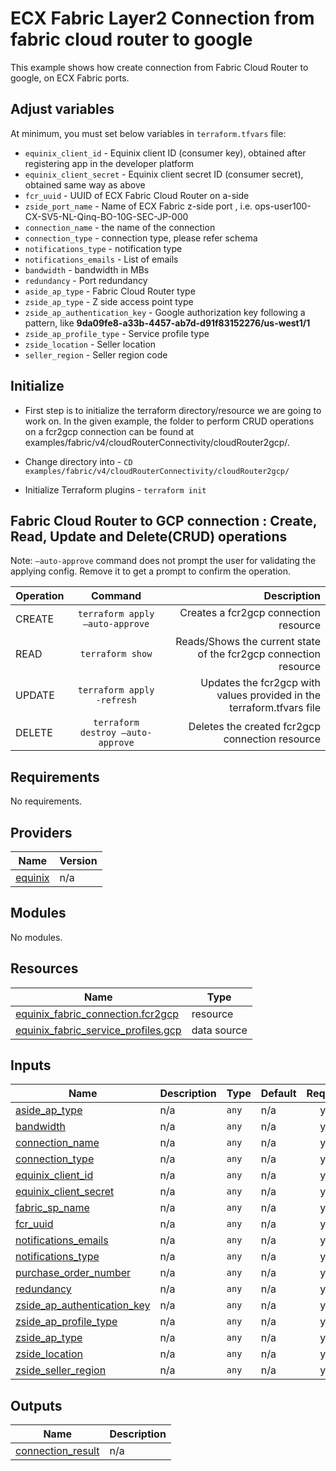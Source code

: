 # ECX Fabric Layer2 Connection from fabric cloud router to google

This example shows how create connection from Fabric Cloud Router to google, on ECX Fabric ports.

## Adjust variables
At minimum, you must set below variables in `terraform.tfvars` file:

- `equinix_client_id` - Equinix client ID (consumer key), obtained after registering app in the developer platform
- `equinix_client_secret` - Equinix client secret ID (consumer secret), obtained same way as above
- `fcr_uuid` - UUID of ECX Fabric Cloud Router on a-side 
- `zside_port_name` -  Name of ECX Fabric z-side port , i.e. ops-user100-CX-SV5-NL-Qinq-BO-10G-SEC-JP-000
- `connection_name` - the name of the connection
- `connection_type` - connection type, please refer schema
- `notifications_type` - notification type
- `notifications_emails` - List of emails
- `bandwidth` - bandwidth in MBs
- `redundancy` - Port redundancy
- `aside_ap_type` - Fabric Cloud Router type
- `zside_ap_type` - Z side access point type
- `zside_ap_authentication_key` - Google authorization key following a pattern, like **9da09fe8-a33b-4457-ab7d-d91f83152276/us-west1/1**
- `zside_ap_profile_type` - Service profile type
- `zside_location` - Seller location
- `seller_region` - Seller region code

## Initialize
- First step is to initialize the terraform directory/resource we are going to work on.
  In the given example, the folder to perform CRUD operations on a fcr2gcp connection can be found at examples/fabric/v4/cloudRouterConnectivity/cloudRouter2gcp/.

- Change directory into - `CD examples/fabric/v4/cloudRouterConnectivity/cloudRouter2gcp/`
- Initialize Terraform plugins - `terraform init`

## Fabric Cloud Router to GCP connection : Create, Read, Update and Delete(CRUD) operations
Note: `–auto-approve` command does not prompt the user for validating the applying config. Remove it to get a prompt to confirm the operation.

| Operation |              Command              |                                                           Description |
|:----------|:---------------------------------:|----------------------------------------------------------------------:|
| CREATE    |  `terraform apply –auto-approve`  |                                 Creates a fcr2gcp connection resource |
| READ      |         `terraform show`          |      Reads/Shows the current state of the fcr2gcp connection resource |
| UPDATE    |    `terraform apply -refresh`     | Updates the fcr2gcp with values provided in the terraform.tfvars file |
| DELETE    | `terraform destroy –auto-approve` |                       Deletes the created fcr2gcp connection resource |
<!-- BEGIN_TF_DOCS -->
## Requirements

No requirements.

## Providers

| Name | Version |
|------|---------|
| <a name="provider_equinix"></a> [equinix](#provider\_equinix) | n/a |

## Modules

No modules.

## Resources

| Name | Type |
|------|------|
| [equinix_fabric_connection.fcr2gcp](https://registry.terraform.io/providers/equinix/equinix/latest/docs/resources/fabric_connection) | resource |
| [equinix_fabric_service_profiles.gcp](https://registry.terraform.io/providers/equinix/equinix/latest/docs/data-sources/fabric_service_profiles) | data source |

## Inputs

| Name | Description | Type | Default | Required |
|------|-------------|------|---------|:--------:|
| <a name="input_aside_ap_type"></a> [aside\_ap\_type](#input\_aside\_ap\_type) | n/a | `any` | n/a | yes |
| <a name="input_bandwidth"></a> [bandwidth](#input\_bandwidth) | n/a | `any` | n/a | yes |
| <a name="input_connection_name"></a> [connection\_name](#input\_connection\_name) | n/a | `any` | n/a | yes |
| <a name="input_connection_type"></a> [connection\_type](#input\_connection\_type) | n/a | `any` | n/a | yes |
| <a name="input_equinix_client_id"></a> [equinix\_client\_id](#input\_equinix\_client\_id) | n/a | `any` | n/a | yes |
| <a name="input_equinix_client_secret"></a> [equinix\_client\_secret](#input\_equinix\_client\_secret) | n/a | `any` | n/a | yes |
| <a name="input_fabric_sp_name"></a> [fabric\_sp\_name](#input\_fabric\_sp\_name) | n/a | `any` | n/a | yes |
| <a name="input_fcr_uuid"></a> [fcr\_uuid](#input\_fcr\_uuid) | n/a | `any` | n/a | yes |
| <a name="input_notifications_emails"></a> [notifications\_emails](#input\_notifications\_emails) | n/a | `any` | n/a | yes |
| <a name="input_notifications_type"></a> [notifications\_type](#input\_notifications\_type) | n/a | `any` | n/a | yes |
| <a name="input_purchase_order_number"></a> [purchase\_order\_number](#input\_purchase\_order\_number) | n/a | `any` | n/a | yes |
| <a name="input_redundancy"></a> [redundancy](#input\_redundancy) | n/a | `any` | n/a | yes |
| <a name="input_zside_ap_authentication_key"></a> [zside\_ap\_authentication\_key](#input\_zside\_ap\_authentication\_key) | n/a | `any` | n/a | yes |
| <a name="input_zside_ap_profile_type"></a> [zside\_ap\_profile\_type](#input\_zside\_ap\_profile\_type) | n/a | `any` | n/a | yes |
| <a name="input_zside_ap_type"></a> [zside\_ap\_type](#input\_zside\_ap\_type) | n/a | `any` | n/a | yes |
| <a name="input_zside_location"></a> [zside\_location](#input\_zside\_location) | n/a | `any` | n/a | yes |
| <a name="input_zside_seller_region"></a> [zside\_seller\_region](#input\_zside\_seller\_region) | n/a | `any` | n/a | yes |

## Outputs

| Name | Description |
|------|-------------|
| <a name="output_connection_result"></a> [connection\_result](#output\_connection\_result) | n/a |
<!-- END_TF_DOCS -->